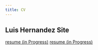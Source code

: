 ```yaml
---
title: CV
---
```


## Luis Hernandez Site

[resume (in Progress)](/resume)
[resume (in Progress)](/resume/appsToProductsTek)